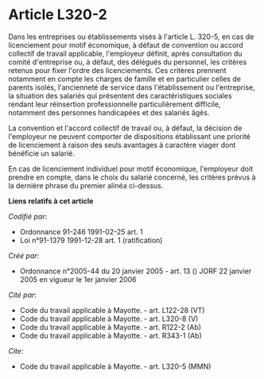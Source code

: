 # Article L320-2

Dans les entreprises ou établissements visés à l'article L. 320-5, en cas de licenciement pour motif économique, à défaut de
convention ou accord collectif de travail applicable, l'employeur définit, après consultation du comité d'entreprise ou, à
défaut, des délégués du personnel, les critères retenus pour fixer l'ordre des licenciements. Ces critères prennent notamment
en compte les charges de famille et en particulier celles de parents isolés, l'ancienneté de service dans l'établissement ou
l'entreprise, la situation des salariés qui présentent des caractéristiques sociales rendant leur réinsertion professionnelle
particulièrement difficile, notamment des personnes handicapées et des salariés âgés.

La convention et l'accord collectif de travail ou, à défaut, la décision de l'employeur ne peuvent comporter de dispositions
établissant une priorité de licenciement à raison des seuls avantages à caractère viager dont bénéficie un salarié.

En cas de licenciement individuel pour motif économique, l'employeur doit prendre en compte, dans le choix du salarié
concerné, les critères prévus à la dernière phrase du premier alinéa ci-dessus.

**Liens relatifs à cet article**

_Codifié par_:

  - Ordonnance 91-246 1991-02-25 art. 1
  - Loi n°91-1379 1991-12-28 art. 1 (ratification)

_Créé par_:

  - Ordonnance n°2005-44 du 20 janvier 2005 - art. 13 () JORF 22 janvier 2005 en vigueur le 1er janvier 2006

_Cité par_:

  - Code du travail applicable à Mayotte. - art. L122-28 (VT)
  - Code du travail applicable à Mayotte. - art. L320-8 (V)
  - Code du travail applicable à Mayotte. - art. R122-2 (Ab)
  - Code du travail applicable à Mayotte. - art. R343-1 (Ab)

_Cite_:

  - Code du travail applicable à Mayotte. - art. L320-5 (MMN)
